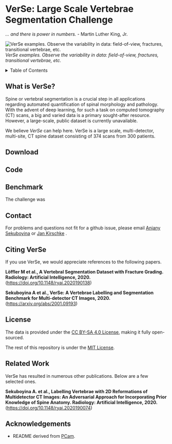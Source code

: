 # VerSe: Large Scale Vertebrae Segmentation Challenge

_... and there is power in numbers._ - Martin Luther King, Jr.

![VerSe examples. Observe the variability in data: field-of-view, fractures, transitional vertebrae, etc.](assets/dataset_snapshot.png)
*VerSe examples. Observe the variability in data: field-of-view, fractures, transitional vertebrae, etc.*

<details><summary>Table of Contents</summary><p>

* [Why VerSe](#why-verse)
* [Download](#download)
* [Code](#code)
* [Benchmark](#benchmark)
* [Contact](#contact)
* [Citing VerSe](#citing-verse)
* [License](#license)
* [Related Work](#related-work)
* [Acknowledgements](#acknowledgements)

</p></details><p></p>

## What is VerSe?
Spine or vertebral segmentation is a crucial step in all applications regarding automated quantification of spinal morphology and pathology. With the advent of deep learning, for such a task on computed tomography (CT) scans, a big and varied data is a primary sought-after resource. However, a large-scale, public dataset is currently unavailable.

We believe *VerSe* can help here. VerSe is a large scale, multi-detector, multi-site, CT spine dataset consisting of 374 scans from 300 patients. 


## Download


## Code


## Benchmark

The challenge was 

## Contact
For problems and questions not fit for a github issue, please email [Anjany Sekuboyina](mailto:anjany.sekuboyina@tum.de) or [Jan Kirschke](mailto:jan.kirschke@tum.de) .


## Citing VerSe

If you use VerSe, we would appreciate references to the following papers. 

**Löffler M et al., A Vertebral Segmentation Dataset with Fracture Grading. Radiology: Artificial Intelligence, 2020.** (https://doi.org/10.1148/ryai.2020190138)

**Sekuboyina A et al., VerSe: A Vertebrae Labelling and Segmentation Benchmark for Multi-detector CT Images, 2020.** (https://arxiv.org/abs/2001.09193)


## License
The data is provided under the [CC BY-SA 4.0 License](https://creativecommons.org/licenses/by-sa/4.0/), making it fully open-sourced.

The rest of this repository is under the [MIT License](https://choosealicense.com/licenses/mit/).

## Related Work

VerSe has resulted in numerous other publications. Below are a few selected ones.

**Sekuboyina A. et al., Labelling Vertebrae with 2D Reformations of Multidetector CT Images: An Adversarial Approach for Incorporating Prior Knowledge of Spine Anatomy. Radiology: Artificial Intelligence, 2020.** (https://doi.org/10.1148/ryai.2020190074)


## Acknowledgements
* README derived from [PCam](https://github.com/basveeling/pcam).
